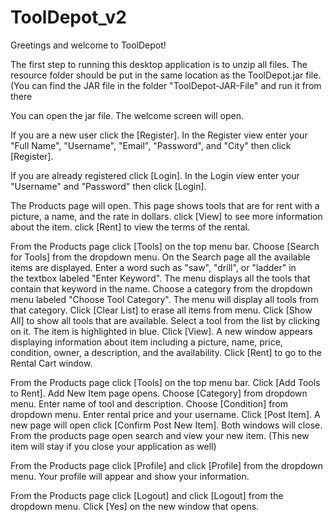 # ToolDepot_v2
Greetings and welcome to ToolDepot!

The first step to running this desktop application is to unzip all files. The resource folder should be put in the
same location as the ToolDepot.jar file. (You can find the JAR file in the folder "ToolDepot-JAR-File" and run it from there

You can open the jar file. The welcome screen will open.
 
If you are a new user click the [Register]. 
In the Register view enter your "Full Name", "Username", "Email", "Password", and "City" then click [Register].

If you are already registered click [Login].
In the Login view enter your "Username" and "Password" then click [Login].

The Products page will open. This page shows tools that are for rent with a picture, a name, and the rate in
dollars. click [View] to see more information about the item. click [Rent] to view the terms of the rental.

From the Products page click [Tools] on the top menu bar. Choose [Search for Tools] from the dropdown menu.
On the Search page all the available items are displayed. Enter a word such as "saw", "drill", or "ladder" in  
the textbox labeled "Enter Keyword". The menu displays all the tools that contain that keyword in the name.
Choose a category from the dropdown menu labeled "Choose Tool Category". The menu will display all tools from
that category. Click [Clear List] to erase all items from menu. Click [Show All] to show all tools that are 
available. Select a tool from the list by clicking on it. The item is highlighted in blue. Click [View].
A new window appears displaying information about item including a picture, name, price, condition, owner,
a description, and the availability. Click [Rent] to go to the Rental Cart window.

From the Products page click [Tools] on the top menu bar. Click [Add Tools to Rent]. Add New Item page opens. 
Choose [Category] from dropdown menu. Enter name of tool and description. Choose [Condition] from dropdown menu.
Enter rental price and your username. Click [Post Item]. A new page will open click [Confirm Post New Item]. 
Both windows will close. From the products page open search and view your new item. (This new item will stay if
you close your application as well)

From the Products page click [Profile] and click [Profile] from the dropdown menu. Your profile will appear
and show your information.

From the Products page click [Logout] and click [Logout] from the dropdown menu. Click [Yes] on the new 
window that opens.

